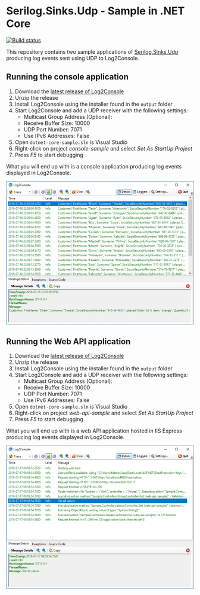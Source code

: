 # Serilog.Sinks.Udp - Sample in .NET Core

[![Build status](https://ci.appveyor.com/api/projects/status/p6khviimlpbmbkf8/branch/master?svg=true)](https://ci.appveyor.com/project/FantasticFiasco/serilog-sinks-udp-sample-dotnet-core/branch/master)

This repository contains two sample applications of [Serilog.Sinks.Udp](https://github.com/FantasticFiasco/serilog-sinks-upd) producing log events sent using UDP to Log2Console.

## Running the console application

1. Download the [latest release of Log2Console](https://github.com/Statyk7/log2console/releases)
1. Unzip the release
1. Install Log2Console using the installer found in the `output` folder
1. Start Log2Console and add a UDP receiver with the following settings:
    - Multicast Group Address (Optional): 
    - Receive Buffer Size: 10000
    - UDP Port Number: 7071
    - Use IPv6 Addresses: False
1. Open `dotnet-core-sample.sln` is Visual Studio
1. Right-click on project _console-sample_ and select _Set As StartUp Project_
1. Press _F5_ to start debugging

What you will end up with is a console application producing log events displayed in Log2Console.

![Log2Console](./doc/resources/log2console-console.jpg)

## Running the Web API application 

1. Download the [latest release of Log2Console](https://github.com/Statyk7/log2console/releases)
1. Unzip the release
1. Install Log2Console using the installer found in the `output` folder
1. Start Log2Console and add a UDP receiver with the following settings:
    - Multicast Group Address (Optional): 
    - Receive Buffer Size: 10000
    - UDP Port Number: 7071
    - Use IPv6 Addresses: False
1. Open `dotnet-core-sample.sln` is Visual Studio
1. Right-click on project _web-api-sample_ and select _Set As StartUp Project_
1. Press _F5_ to start debugging

What you will end up with is a web API application hosted in IIS Express producing log events displayed in Log2Console.

![Log2Console](./doc/resources/log2console-web-api.jpg)